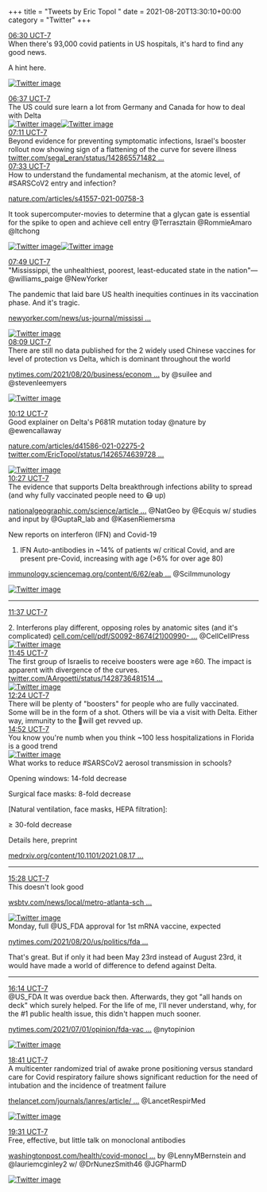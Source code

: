 +++
title = "Tweets by Eric Topol " 
date = 2021-08-20T13:30:10+00:00
category = "Twitter"
+++
<div class="tweet"> 
<div class="profile"> 
<a href="https://twitter.com/erictopol/status/1428710953168764936" target="_blank" rel="noreferer">06:30 UCT-7</a> 
</div> 
<div class="content"> 
When there's 93,000 covid patients in US hospitals, it's hard to find any good news. 

A hint here. </div> 
<a href="/twitter/erictopol/images/E9PM67EVIAUyYh_.jpg"  ><img src="/twitter/erictopol/images/E9PM67EVIAUyYh_.jpg" alt="Twitter image" ></img></a></div> 
<div class="tweet"> 
<div class="profile"> 
<a href="https://twitter.com/erictopol/status/1428712842555842570" target="_blank" rel="noreferer">06:37 UCT-7</a> 
</div> 
<div class="content"> 
The US could sure learn a lot from Germany and Canada for how to deal with Delta </div> 
<a href="/twitter/erictopol/images/E9POsUiVIAYVBF-.jpg"  ><img src="/twitter/erictopol/images/E9POsUiVIAYVBF-.jpg" alt="Twitter image" ></img></a><a href="/twitter/erictopol/images/E9POuBCVUAoy03q.jpg"  ><img src="/twitter/erictopol/images/E9POuBCVUAoy03q.jpg" alt="Twitter image" ></img></a></div> 
<div class="tweet"> 
<div class="profile"> 
<a href="https://twitter.com/erictopol/status/1428721427830644747" target="_blank" rel="noreferer">07:11 UCT-7</a> 
</div> 
<div class="content"> 
Beyond evidence for preventing symptomatic infections, Israel's booster rollout now showing sign of a flattening of the curve for severe illness <a href="https://twitter.com/segal_eran/status/1428655714822762502" target="_blank" rel="noreferer">twitter.com/segal_eran/status/142865571482 ...</a> 
</div> 
</div> 
<div class="tweet"> 
<div class="profile"> 
<a href="https://twitter.com/erictopol/status/1428726972641812488" target="_blank" rel="noreferer">07:33 UCT-7</a> 
</div> 
<div class="content"> 
How to understand the fundamental mechanism, at the atomic level, of #SARSCoV2 entry and infection?

<a href="https://www.nature.com/articles/s41557-021-00758-3" target="_blank" rel="noreferer">nature.com/articles/s41557-021-00758-3</a> 


It took supercomputer-movies to determine that a glycan gate is essential for the spike to open and achieve cell entry  @Terrasztain @RommieAmaro @ltchong </div> 
<a href="/twitter/erictopol/images/E9PY_uoVcAQ2Q0A.png"  ><img src="/twitter/erictopol/images/E9PY_uoVcAQ2Q0A.png" alt="Twitter image" ></img></a><a href="/twitter/erictopol/images/E9PZBAnVcAE17wN.jpg"  ><img src="/twitter/erictopol/images/E9PZBAnVcAE17wN.jpg" alt="Twitter image" ></img></a></div> 
<div class="tweet"> 
<div class="profile"> 
<a href="https://twitter.com/erictopol/status/1428730843699105798" target="_blank" rel="noreferer">07:49 UCT-7</a> 
</div> 
<div class="content"> 
"Mississippi, the unhealthiest, poorest, least-educated state in the nation"—@williams_paige @NewYorker 

The pandemic that laid bare US health inequities continues in its vaccination phase. And it's tragic.

<a href="https://www.newyorker.com/news/us-journal/mississippis-hospital-system-is-rapidly-approaching-statewide-failure" target="_blank" rel="noreferer">newyorker.com/news/us-journal/mississi ...</a> 
 </div> 
<a href="/twitter/erictopol/images/E9PSgzbUYAUe3gl.jpg"  ><img src="/twitter/erictopol/images/E9PSgzbUYAUe3gl.jpg" alt="Twitter image" ></img></a></div> 
<div class="tweet"> 
<div class="profile"> 
<a href="https://twitter.com/erictopol/status/1428735897168596998" target="_blank" rel="noreferer">08:09 UCT-7</a> 
</div> 
<div class="content"> 
There are still no data published for the 2 widely used Chinese vaccines for level of protection vs Delta, which is dominant throughout the world

<a href="https://www.nytimes.com/2021/08/20/business/economy/china-vaccine-us-covid-diplomacy.html" target="_blank" rel="noreferer">nytimes.com/2021/08/20/business/econom ...</a> 
 by @suilee and @stevenleemyers </div> 
<a href="/twitter/erictopol/images/E9PiCKJVkAEAt-N.jpg"  ><img src="/twitter/erictopol/images/E9PiCKJVkAEAt-N.jpg" alt="Twitter image" ></img></a></div> 
<div class="tweet"> 
<div class="profile"> 
<a href="https://twitter.com/erictopol/status/1428766946556669952" target="_blank" rel="noreferer">10:12 UCT-7</a> 
</div> 
<div class="content"> 
Good explainer on Delta's P681R mutation today @nature by @ewencallaway 

<a href="https://www.nature.com/articles/d41586-021-02275-2" target="_blank" rel="noreferer">nature.com/articles/d41586-021-02275-2</a> 
  <a href="https://twitter.com/EricTopol/status/1426574639728185348" target="_blank" rel="noreferer">twitter.com/EricTopol/status/1426574639728 ...</a> 
</div> 
<a href="/twitter/erictopol/images/E9P_v_hVcAAt7r5.jpg"  ><img src="/twitter/erictopol/images/E9P_v_hVcAAt7r5.jpg" alt="Twitter image" ></img></a></div> 
<div class="tweet"> 
<div class="profile"> 
<a href="https://twitter.com/erictopol/status/1428770579281178629" target="_blank" rel="noreferer">10:27 UCT-7</a> 
</div> 
<div class="content"> 
The evidence that supports Delta breakthrough infections ability to spread (and why fully vaccinated people need to 😷 up)

<a href="https://www.nationalgeographic.com/science/article/evidence-mounts-that-people-with-breakthrough-infections-can-spread-delta-easily" target="_blank" rel="noreferer">nationalgeographic.com/science/article ...</a> 
 @NatGeo by @Ecquis w/ studies and input by @GuptaR_lab and @KasenRiemersma</div> 
</div> 
<div class="thread"> 
<div class="thread-content"> 
New reports on interferon (IFN) and Covid-19

1. IFN Auto-antibodies in ~14% of patients w/ critical Covid, and are present pre-Covid, increasing with age (&gt;6% for over age 80)

<a href="https://immunology.sciencemag.org/content/6/62/eabl4340" target="_blank" rel="noreferer">immunology.sciencemag.org/content/6/62/eab ...</a> 
 @SciImmunology </div> 
<a href="/twitter/erictopol/images/E9QSVdyUYAMT4hS.jpg"  ><img src="/twitter/erictopol/images/E9QSVdyUYAMT4hS.jpg" alt="Twitter image" ></img></a><hr><div class="profile"> 
<a href="https://twitter.com/erictopol/status/1428788219961765890" target="_blank" rel="noreferer">11:37 UCT-7</a> 
</div> 
<div class="content"> 
2. Interferons play different, opposing roles by anatomic sites (and it's complicated) <a href="https://www.cell.com/cell/pdf/S0092-8674(21)00990-9.pdf?_returnURL=https%3A%2F%2Flinkinghub.elsevier.com%2Fretrieve%2Fpii%2FS0092867421009909%3Fshowall%3Dtrue" target="_blank" rel="noreferer">cell.com/cell/pdf/S0092-8674(21)00990- ...</a> 
 @CellCellPress </div> 
<a href="/twitter/erictopol/images/E9QSdYIVIAc6fpB.jpg"  ><img src="/twitter/erictopol/images/E9QSdYIVIAc6fpB.jpg" alt="Twitter image" ></img></a></div> 
<div class="tweet"> 
<div class="profile"> 
<a href="https://twitter.com/erictopol/status/1428790213237563393" target="_blank" rel="noreferer">11:45 UCT-7</a> 
</div> 
<div class="content"> 
The first group of Israelis to receive boosters were age ≥60. The impact is apparent with divergence of the curves.  <a href="https://twitter.com/AArgoetti/status/1428736481514901505" target="_blank" rel="noreferer">twitter.com/AArgoetti/status/1428736481514 ...</a> 
</div> 
<a href="/twitter/erictopol/images/E9QUWEsVUAA76Va.png"  ><img src="/twitter/erictopol/images/E9QUWEsVUAA76Va.png" alt="Twitter image" ></img></a></div> 
<div class="tweet"> 
<div class="profile"> 
<a href="https://twitter.com/erictopol/status/1428800006387945472" target="_blank" rel="noreferer">12:24 UCT-7</a> 
</div> 
<div class="content"> 
There will be plenty of "boosters" for people who are fully vaccinated. Some will be in the form of a shot. Others will be via a visit with Delta. Either way, immunity to the 🦠will get revved up.</div> 
</div> 
<div class="tweet"> 
<div class="profile"> 
<a href="https://twitter.com/erictopol/status/1428837384209141760" target="_blank" rel="noreferer">14:52 UCT-7</a> 
</div> 
<div class="content"> 
You know you're numb when you think ~100 less hospitalizations in Florida is a good trend </div> 
<a href="/twitter/erictopol/images/E9Q_62hVoAI9ePC.jpg"  ><img src="/twitter/erictopol/images/E9Q_62hVoAI9ePC.jpg" alt="Twitter image" ></img></a></div> 
<div class="thread"> 
<div class="thread-content"> 
What works to reduce #SARSCoV2 aerosol transmission in schools?

Opening windows: 14-fold decrease

Surgical face masks: 8-fold decrease

[Natural ventilation, face masks, HEPA filtration]: 

≥ 30-fold decrease

Details here, preprint

<a href="https://www.medrxiv.org/content/10.1101/2021.08.17.21262169v1" target="_blank" rel="noreferer">medrxiv.org/content/10.1101/2021.08.17 ...</a> 
</div> 
<hr><div class="profile"> 
<a href="https://twitter.com/erictopol/status/1428846323629838339" target="_blank" rel="noreferer">15:28 UCT-7</a> 
</div> 
<div class="content"> 
This doesn't look good

<a href="https://www.wsbtv.com/news/local/metro-atlanta-school-districts-report-nearly-7000-cases-covid-19-first-weeks/KO37EA3M5NDRFPGCGVEY6OIA4U/" target="_blank" rel="noreferer">wsbtv.com/news/local/metro-atlanta-sch ...</a> 
 </div> 
<a href="/twitter/erictopol/images/E9RIH7xVoAcFouA.jpg"  ><img src="/twitter/erictopol/images/E9RIH7xVoAcFouA.jpg" alt="Twitter image" ></img></a></div> 
<div class="thread"> 
<div class="thread-content"> 
Monday, full @US_FDA approval for 1st mRNA vaccine, expected

<a href="https://www.nytimes.com/2021/08/20/us/politics/fda-pfizer-covid-vaccine-full-approval.html" target="_blank" rel="noreferer">nytimes.com/2021/08/20/us/politics/fda ...</a> 


That's great. But if only it had been May 23rd instead of August 23rd, it would have made a world of difference to defend against Delta.</div> 
<hr><div class="profile"> 
<a href="https://twitter.com/erictopol/status/1428858047582007301" target="_blank" rel="noreferer">16:14 UCT-7</a> 
</div> 
<div class="content"> 
@US_FDA It was overdue back then. Afterwards, they got "all hands on deck" which surely helped. For the life of me, I'll never understand, why, for the #1 public health issue, this didn't happen much sooner.

<a href="https://www.nytimes.com/2021/07/01/opinion/fda-vaccines-full-approval.html" target="_blank" rel="noreferer">nytimes.com/2021/07/01/opinion/fda-vac ...</a> 
 @nytopinion </div> 
<a href="/twitter/erictopol/images/E9RR_85UUAQ3paW.jpg"  ><img src="/twitter/erictopol/images/E9RR_85UUAQ3paW.jpg" alt="Twitter image" ></img></a></div> 
<div class="tweet"> 
<div class="profile"> 
<a href="https://twitter.com/erictopol/status/1428894943267889153" target="_blank" rel="noreferer">18:41 UCT-7</a> 
</div> 
<div class="content"> 
A multicenter randomized trial of awake prone positioning versus standard care for Covid respiratory failure shows significant reduction for the need of intubation and the incidence of treatment failure

<a href="https://www.thelancet.com/journals/lanres/article/PIIS2213-2600(21)00356-8/fulltext" target="_blank" rel="noreferer">thelancet.com/journals/lanres/article/ ...</a> 
 @LancetRespirMed </div> 
<a href="/twitter/erictopol/images/E9R0M3HUcAADvEE.jpg"  ><img src="/twitter/erictopol/images/E9R0M3HUcAADvEE.jpg" alt="Twitter image" ></img></a></div> 
<div class="tweet"> 
<div class="profile"> 
<a href="https://twitter.com/erictopol/status/1428907639388327937" target="_blank" rel="noreferer">19:31 UCT-7</a> 
</div> 
<div class="content"> 
Free, effective, but little talk on monoclonal antibodies

<a href="https://www.washingtonpost.com/health/covid-monoclonal-abbott/2021/08/19/a39a0b5e-0029-11ec-a664-4f6de3e17ff0_story.html" target="_blank" rel="noreferer">washingtonpost.com/health/covid-monocl ...</a> 
 by @LennyMBernstein and @lauriemcginley2 w/ @DrNunezSmith46 @JGPharmD </div> 
<a href="/twitter/erictopol/images/E9R_k61UYAI0_Op.png"  ><img src="/twitter/erictopol/images/E9R_k61UYAI0_Op.png" alt="Twitter image" ></img></a></div> 


